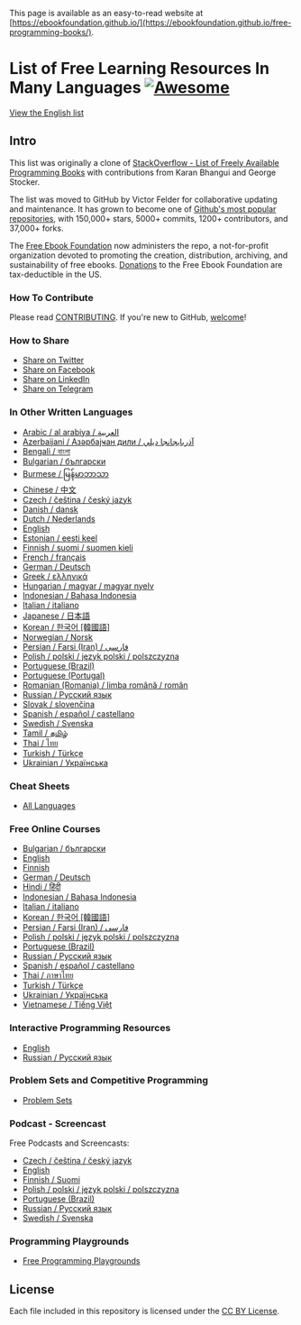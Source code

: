 This page is available as an easy-to-read website at [https://ebookfoundation.github.io/](https://ebookfoundation.github.io/free-programming-books/).

# List of Free Learning Resources In Many Languages [![Awesome](https://cdn.rawgit.com/sindresorhus/awesome/d7305f38d29fed78fa85652e3a63e154dd8e8829/media/badge.svg)](https://github.com/sindresorhus/awesome)

[View the English list](free-programming-books.md)

## Intro

This list was originally a clone of [StackOverflow - List of Freely Available Programming Books](http://web.archive.org/web/20130824154208/http://stackoverflow.com/a/392926) with contributions from Karan Bhangui and George Stocker.

The list was moved to GitHub by Victor Felder for collaborative updating and maintenance. It has grown to become one of [Github's most popular repositories](https://octoverse.github.com/), with 150,000+ stars, 5000+ commits, 1200+ contributors, and 37,000+ forks.

The [Free Ebook Foundation](https://ebookfoundation.org) now administers the repo, a not-for-profit organization devoted to promoting the creation, distribution, archiving, and sustainability of free ebooks. [Donations](https://ebookfoundation.org/contributions.html) to the Free Ebook Foundation are tax-deductible in the US.

### How To Contribute

Please read [CONTRIBUTING](/CONTRIBUTING.md). If you're new to GitHub, [welcome](/HOWTO.md)!

### How to Share

+ [Share on Twitter](http://twitter.com/intent/tweet?text=https://github.com/EbookFoundation/free-programming-books%0AFree%20Programming%20Books)
+ [Share on Facebook](https://www.facebook.com/share.php?u=https%3A%2F%2Fgithub.com%2FEbookFoundation%2Ffree-programming-books&p[images][0]=&p[title]=Free%20Programming%20Books&p[summary]=)
+ [Share on LinkedIn](http://www.linkedin.com/shareArticle?mini=true&url=https://github.com/EbookFoundation/free-programming-books&title=Free%20Programming%20Books&summary=&source=)
+ [Share on Telegram](https://t.me/share/url?url=https://github.com/EbookFoundation/free-programming-books)


### In Other Written Languages

+ [Arabic / al arabiya / العربية](free-programming-books-ar.md)
+ [Azerbaijani / Азәрбајҹан дили / آذربايجانجا ديلي](free-programming-books-az.md)
+ [Bengali / বাংলা](free-programming-books-bl.md)
+ [Bulgarian / български](free-programming-books-bg.md)
+ [Burmese / မြန်မာဘာသာ](free-programming-books-mm.md)
+ [Chinese / 中文](free-programming-books-zh.md)
+ [Czech / čeština / český jazyk](free-programming-books-cs.md)
+ [Danish / dansk](free-programming-books-dk.md)
+ [Dutch / Nederlands](free-programming-books-nl.md)
+ [English](free-programming-books.md)
+ [Estonian / eesti keel](free-programming-books-et.md)
+ [Finnish / suomi / suomen kieli](free-programming-books-fi.md)
+ [French / français](free-programming-books-fr.md)
+ [German / Deutsch](free-programming-books-de.md)
+ [Greek / ελληνικά](free-programming-books-gr.md)
+ [Hungarian / magyar / magyar nyelv](free-programming-books-hu.md)
+ [Indonesian / Bahasa Indonesia](free-programming-books-id.md)
+ [Italian / italiano](free-programming-books-it.md)
+ [Japanese / 日本語](free-programming-books-ja.md)
+ [Korean / 한국어 [韓國語]](free-programming-books-ko.md)
+ [Norwegian / Norsk](free-programming-books-no.md)
+ [Persian / Farsi (Iran) / فارسى](free-programming-books-fa_IR.md)
+ [Polish / polski / język polski / polszczyzna](free-programming-books-pl.md)
+ [Portuguese (Brazil)](free-programming-books-pt_BR.md)
+ [Portuguese (Portugal)](free-programming-books-pt_PT.md)
+ [Romanian (Romania) / limba română / român](free-programming-books-ro.md)
+ [Russian / Русский язык](free-programming-books-ru.md)
+ [Slovak / slovenčina](free-programming-books-sk.md)
+ [Spanish / español / castellano](free-programming-books-es.md)
+ [Swedish / Svenska](free-programming-books-se.md)
+ [Tamil / தமிழ்](free-programming-books-ta.md)
+ [Thai / ไทย](free-programming-books-th.md)
+ [Turkish / Türkçe](free-programming-books-tr.md)
+ [Ukrainian / Українська](free-programming-books-ua.md)

### Cheat Sheets

+ [All Languages](free-programming-cheatsheets.md)


### Free Online Courses

+ [Bulgarian / български](free-courses-bg.md)
+ [English](free-courses-en.md)
+ [Finnish](free-courses-fi.md)
+ [German / Deutsch](free-courses-de.md)
+ [Hindi / हिंदी](free-courses-hi.md)
+ [Indonesian / Bahasa Indonesia](free-courses-id.md)
+ [Italian / italiano](free-courses-it.md)
+ [Korean / 한국어 [韓國語]](free-courses-ko.md)
+ [Persian / Farsi (Iran) / فارسى](free-courses-fa_IR.md)
+ [Polish / polski / język polski / polszczyzna](free-courses-pl.md)
+ [Portuguese (Brazil)](free-courses-pt_BR.md)
+ [Russian / Русский язык](free-courses-ru.md)
+ [Spanish / español / castellano](free-courses-es.md)
+ [Thai / ภาษาไทย](free-courses-th.md)
+ [Turkish / Türkçe](free-courses-tr.md)
+ [Ukrainian / Українська](free-courses-ua.md)
+ [Vietnamese / Tiếng Việt](free-courses-vi.md)


### Interactive Programming Resources

+ [English](free-programming-interactive-tutorials-en.md)
+ [Russian / Русский язык](free-programming-interactive-tutorials-ru.md)

### Problem Sets and Competitive Programming

+ [Problem Sets](problem-sets-competitive-programming.md)

### Podcast - Screencast

Free Podcasts and Screencasts:

+ [Czech / čeština / český jazyk](free-podcasts-screencasts-cs.md)
+ [English](free-podcasts-screencasts-en.md)
+ [Finnish / Suomi](free-podcasts-screencasts-fi.md)
+ [Polish / polski / język polski / polszczyzna](free-podcasts-screencasts-pl.md)
+ [Portuguese (Brazil)](free-podcasts-screencasts-pt_BR.md)
+ [Russian / Русский язык](free-podcasts-screencasts-ru.md)
+ [Swedish / Svenska](free-podcasts-screencasts-se.md)


### Programming Playgrounds

+ [Free Programming Playgrounds](free-programming-playgrounds.md)

## License

Each file included in this repository is licensed under the [CC BY License](LICENSE).
